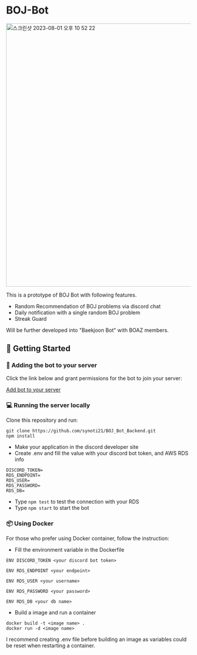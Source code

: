 # BOJ-Bot
<img width="717" alt="스크린샷 2023-08-01 오후 10 52 22" src="https://github.com/synoti21/BOJ-Bot/assets/58936172/12b05920-b39d-423a-9020-d0b440a9982e">

This is a prototype of BOJ Bot with following features.
- Random Recommendation of BOJ problems via discord chat
- Daily notification with a single random BOJ problem
- Streak Guard

Will be further developed into "Baekjoon Bot" with BOAZ members.

## 🚀 Getting Started
### 🤖 Adding the bot to your server
Click the link below and grant permissions for the bot to join your server:

[Add bot to your server](https://discord.com/api/oauth2/authorize?client_id=1133277476869640212&permissions=18432&scope=bot)


### 💻 Running the server locally
Clone this repository and run:
```
git clone https://github.com/synoti21/BOJ_Bot_Backend.git
npm install
```
- Make your application in the discord developer site
- Create .env and fill the value with your discord bot token, and AWS RDS info
```
DISCORD_TOKEN=
RDS_ENDPOINT=
RDS_USER=
RDS_PASSWORD=
RDS_DB=
```
- Type `npm test` to test the connection with your RDS
- Type `npm start` to start the bot


### 📦 Using Docker
For those who prefer using Docker container, follow the instruction:
- Fill the environment variable in the Dockerfile
```
ENV DISCORD_TOKEN <your discord bot token>

ENV RDS_ENDPOINT <your endpoint>

ENV RDS_USER <your username>

ENV RDS_PASSWORD <your password>

ENV RDS_DB <your db name>
```
- Build a image and run a container
```
docker build -t <image name> .
docker run -d <image name>
```
I recommend creating .env file before building an image as variables could be reset when restarting a container.

